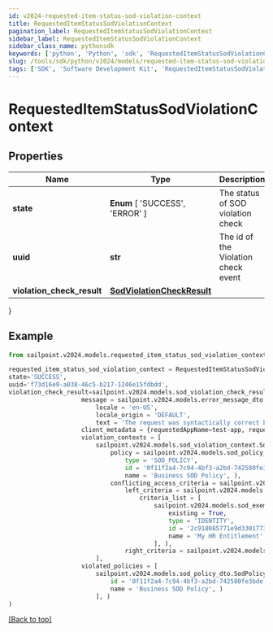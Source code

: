 ```yaml
---
id: v2024-requested-item-status-sod-violation-context
title: RequestedItemStatusSodViolationContext
pagination_label: RequestedItemStatusSodViolationContext
sidebar_label: RequestedItemStatusSodViolationContext
sidebar_class_name: pythonsdk
keywords: ['python', 'Python', 'sdk', 'RequestedItemStatusSodViolationContext', 'V2024RequestedItemStatusSodViolationContext'] 
slug: /tools/sdk/python/v2024/models/requested-item-status-sod-violation-context
tags: ['SDK', 'Software Development Kit', 'RequestedItemStatusSodViolationContext', 'V2024RequestedItemStatusSodViolationContext']
---
```


# RequestedItemStatusSodViolationContext


## Properties

Name | Type | Description | Notes
------------ | ------------- | ------------- | -------------
**state** |  **Enum** [  'SUCCESS',    'ERROR' ] | The status of SOD violation check | [optional] 
**uuid** | **str** | The id of the Violation check event | [optional] 
**violation_check_result** | [**SodViolationCheckResult**](sod-violation-check-result) |  | [optional] 
}

## Example

```python
from sailpoint.v2024.models.requested_item_status_sod_violation_context import RequestedItemStatusSodViolationContext

requested_item_status_sod_violation_context = RequestedItemStatusSodViolationContext(
state='SUCCESS',
uuid='f73d16e9-a038-46c5-b217-1246e15fdbdd',
violation_check_result=sailpoint.v2024.models.sod_violation_check_result.SodViolationCheckResult(
                    message = sailpoint.v2024.models.error_message_dto.ErrorMessageDto(
                        locale = 'en-US', 
                        locale_origin = 'DEFAULT', 
                        text = 'The request was syntactically correct but its content is semantically invalid.', ), 
                    client_metadata = {requestedAppName=test-app, requestedAppId=2c91808f7892918f0178b78da4a305a1}, 
                    violation_contexts = [
                        sailpoint.v2024.models.sod_violation_context.SodViolationContext(
                            policy = sailpoint.v2024.models.sod_policy_dto.SodPolicyDto(
                                type = 'SOD_POLICY', 
                                id = '0f11f2a4-7c94-4bf3-a2bd-742580fe3bde', 
                                name = 'Business SOD Policy', ), 
                            conflicting_access_criteria = sailpoint.v2024.models.sod_violation_context_conflicting_access_criteria.SodViolationContext_conflictingAccessCriteria(
                                left_criteria = sailpoint.v2024.models.sod_violation_context_conflicting_access_criteria_left_criteria.SodViolationContext_conflictingAccessCriteria_leftCriteria(
                                    criteria_list = [
                                        sailpoint.v2024.models.sod_exempt_criteria.SodExemptCriteria(
                                            existing = True, 
                                            type = 'IDENTITY', 
                                            id = '2c918085771e9d3301773b3cb66f6398', 
                                            name = 'My HR Entitlement', )
                                        ], ), 
                                right_criteria = sailpoint.v2024.models.sod_violation_context_conflicting_access_criteria_left_criteria.SodViolationContext_conflictingAccessCriteria_leftCriteria(), ), )
                        ], 
                    violated_policies = [
                        sailpoint.v2024.models.sod_policy_dto.SodPolicyDto(
                            id = '0f11f2a4-7c94-4bf3-a2bd-742580fe3bde', 
                            name = 'Business SOD Policy', )
                        ], )
)

```
[[Back to top]](#) 

